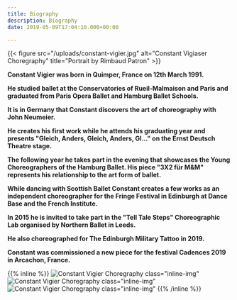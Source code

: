 ```yaml
---
title: Biography
description: Biography
date: 2019-05-09T17:04:10.000+00:00

---
```

{{< figure src="/uploads/constant-vigier.jpg" alt="Constant Vigiaser Choregraphy" title="Portrait by Rimbaud Patron" >}}
<br/>

**Constant Vigier was born in Quimper, France on 12th March 1991.**

**He studied ballet at the Conservatories of Rueil-Malmaison and Paris and graduated from Paris Opera Ballet and Hamburg Ballet Schools.**

**It is in Germany that Constant discovers the art of choreography with John Neumeier.**

**He creates his first work while he attends his graduating year and presents "Gleich, Anders, Gleich, Anders, Gl..." on the Ernst Deutsch Theatre stage.**

**The following year he takes part in the evening that showcases the Young Choreographers of the Hamburg Ballet. His piece "3X2 für M&M" represents his relationship to the art form of ballet.**

**While dancing with Scottish Ballet Constant creates a few works as an independent choreographer for the Fringe Festival in Edinburgh at Dance Base and the French Institute.**

**In 2015 he is invited to take part in the "Tell Tale Steps" Choreographic Lab organised by Northern Ballet in Leeds.**

**He also choreographed for The Edinburgh Military Tattoo in 2019.**

**Constant was commissioned a new piece for the festival Cadences 2019 in Arcachon, France.**

{{% inline %}}
![Constant Vigier Choregraphy class="inline-img"](/uploads/constant-vigier-1.jpg "Constant Vigier Choregraphy")
![Constant Vigier Choregraphy class="inline-img"](/uploads/constant-vigier-2.jpg "Constant Vigier Choregraphy")
![Constant Vigier Choregraphy class="inline-img"](/uploads/constant-vigier-3.jpg "Constant Vigier Choregraphy")
{{% /inline %}}
